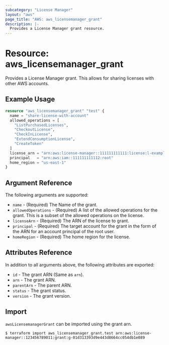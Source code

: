 ```yaml
---
subcategory: "License Manager"
layout: "aws"
page_title: "AWS: aws_licensemanager_grant"
description: |-
  Provides a License Manager grant resource.
---
```


# Resource: aws_licensemanager_grant

Provides a License Manager grant. This allows for sharing licenses with other AWS accounts.

## Example Usage

```terraform
resource "aws_licensemanager_grant" "test" {
  name = "share-license-with-account"
  allowed_operations = [
    "ListPurchasedLicenses",
    "CheckoutLicense",
    "CheckInLicense",
    "ExtendConsumptionLicense",
    "CreateToken"
  ]
  license_arn = "arn:aws:license-manager::111111111111:license:l-exampleARN"
  principal   = "arn:aws:iam::111111111112:root"
  home_region = "us-east-1"
}
```

## Argument Reference

The following arguments are supported:

* `name` - (Required) The Name of the grant.
* `allowedOperations` - (Required) A list of the allowed operations for the grant. This is a subset of the allowed operations on the license.
* `licenseArn` - (Required) The ARN of the license to grant.
* `principal` - (Required) The target account for the grant in the form of the ARN for an account principal of the root user.
* `homeRegion` - (Required) The home region for the license.

## Attributes Reference

In addition to all arguments above, the following attributes are exported:

* `id` - The grant ARN (Same as `arn`).
* `arn` - The grant ARN.
* `parentArn` - The parent ARN.
* `status` - The grant status.
* `version` - The grant version.

## Import

`awsLicensemanagerGrant` can be imported using the grant arn.

```shell
$ terraform import aws_licensemanager_grant.test arn:aws:license-manager::123456789011:grant:g-01d313393d9e443d8664cc054db1e089
```

<!-- cache-key: cdktf-0.17.0-pre.15 input-7b87aa927cd1f7902ba395f72c53131c2ee30e3b1ed904a89f77bd25e8bd8fa8 -->